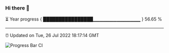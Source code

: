 ### Hi there 👋

⏳ Year progress { ████████████████▁▁▁▁▁▁▁▁▁▁▁▁▁▁ } 56.65 %

---

⏰ Updated on Tue, 26 Jul 2022 18:17:14 GMT

![Progress Bar CI](https://github.com/liununu/liununu/workflows/Progress%20Bar%20CI/badge.svg)
